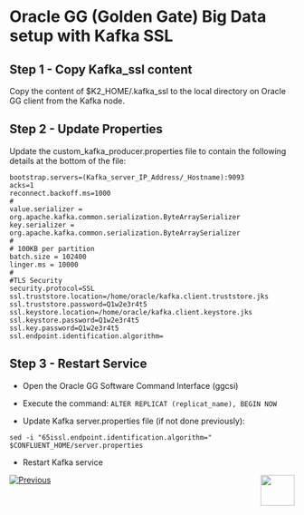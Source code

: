 # Oracle GG (Golden Gate) Big Data setup with Kafka SSL

## Step 1	- Copy Kafka_ssl content

Copy the content of $K2_HOME/.kafka_ssl to the local directory on Oracle GG client from the Kafka node.


## Step 2 - Update Properties	

Update the custom_kafka_producer.properties file to contain the following details at the bottom of the file:

```
bootstrap.servers=(Kafka_server_IP_Address/_Hostname):9093
acks=1
reconnect.backoff.ms=1000
#
value.serializer = org.apache.kafka.common.serialization.ByteArraySerializer
key.serializer = org.apache.kafka.common.serialization.ByteArraySerializer
#
# 100KB per partition
batch.size = 102400
linger.ms = 10000
#
#TLS Security
security.protocol=SSL
ssl.truststore.location=/home/oracle/kafka.client.truststore.jks
ssl.truststore.password=Q1w2e3r4t5 
ssl.keystore.location=/home/oracle/kafka.client.keystore.jks
ssl.keystore.password=Q1w2e3r4t5
ssl.key.password=Q1w2e3r4t5
ssl.endpoint.identification.algorithm=
```

## Step 3 - Restart Service

- Open the Oracle GG Software Command Interface (ggcsi)

- Execute the command: 
```ALTER REPLICAT (replicat_name), BEGIN NOW```

- Update Kafka server.properties file (if not done previously):

```sed -i "65issl.endpoint.identification.algorithm=" $CONFLUENT_HOME/server.properties```

 - Restart Kafka service
 

[![Previous](/articles/images/Previous.png)](/articles/99_fabric_infras/devops/04_kafka_hardening.md)[<img align="right" width="60" height="54" src="/articles/images/Next.png">](/articles/99_fabric_infras/devops/06_fabric_kafkaSSL_support.md)
